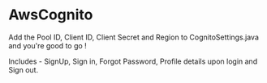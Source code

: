 # AwsCognito

Add the Pool ID, Client ID, Client Secret and Region to CognitoSettings.java and you're good to go !

Includes - SignUp, Sign in, Forgot Password, Profile details upon login and Sign out.
